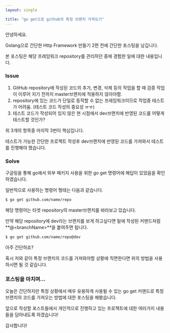 ```yaml
---
layout: single

title: "go get으로 github의 특정 브랜치 가져오기"
---
```


안녕하세요. 

Golang으로 간단한 Http Framework 만들기 2편 전에 간단한 포스팅을 남깁니다.

본 포스팅은 해당 프레임워크 repository를 관리하던 중에 경험한 일에 대한 내용입니다.



### Issue

1. GitHub repository에 작성된 코드의 추가, 변경, 삭제 등의 작업을 할 때 검증 작업이 이루어 지기 전까지 master브랜치에 적용하지 않아야함.
2. repository에 있는 코드가 단일로 동작할 수 없는 프레임워크이므로 작업중 테스트가 어려움. (테스트 코드 작성의 중요성 ㅠㅠ)
3. 테스트 코드가 작성되어 있지 않은 현 시점에서 dev브랜치에 반영된 코드를 어떻게 테스트할 것인가?



위 3개의 항목중 마지막 3번이 핵심입니다.

테스트가 가능한 간단한 프로젝트 작성후 dev브랜치에 반영된 코드를 가져와서 테스트를 진행해야 했습니다.



### Solve 

구글링을 통해 go에서 외부 패키지 사용을 위한 go get 명령어에 해답이 있었음을 확인하였습니다. 

일반적으로 사용하는 명령어 형태는 다음과 같습니다. 

```sh
$ go get github.com/name/repo
```

해당 명령어는 타겟 repository의 master브랜치를 바라보고 있습니다.



만약 해당 repository에 dev라는 브랜치를 보게 하고싶다면 밑에 작성된 커맨드처럼 **@\<branchName>**을 붙여주면 됩니다.

```sh
$ go get github.com/name/repo@dev
```



아주 간단하죠?

혹시 저와 같이 특정 브랜치의 코드를 가져와야할 상황에 직면한다면 위의 방법을 사용하시면 될 것 같습니다.



### 포스팅을 마치며...

오늘은 간단하지만 특정 상황에서 매우 유용하게 사용될 수 있는 go get 커맨드로 특정 브랜치의 코드를 가져오는 방법에 대한 포스팅을 해봤습니다.



앞으로 작성할 포스트들에서 개인적으로 진행하고 있는 프로젝트에 대한 여러가지 내용들을 담아내도록 하겠습니다!



감사합니다!
